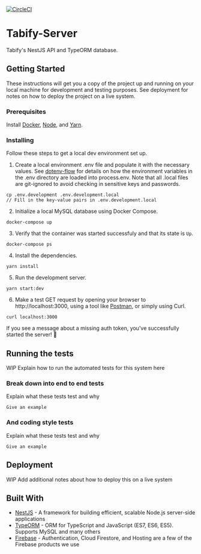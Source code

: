[![CircleCI](https://circleci.com/gh/raychz/tabify-server.svg?style=svg&circle-token=957db853568e352e6625c6b61c5e20b16afadb4d)](https://circleci.com/gh/raychz/tabify-server)

# Tabify-Server

Tabify's NestJS API and TypeORM database.

## Getting Started

These instructions will get you a copy of the project up and running on your local machine for development and testing purposes. See deployment for notes on how to deploy the project on a live system.

### Prerequisites

Install [Docker](https://docs.docker.com/install/), [Node](https://nodejs.org/en/download/), and [Yarn](https://yarnpkg.com/en/docs/install).

### Installing

Follow these steps to get a local dev environment set up.

1. Create a local environment .env file and populate it with the necessary values. See [dotenv-flow](https://github.com/kerimdzhanov/dotenv-flow) for details on how the environment variables in the .env directory are loaded into process.env. Note that all .local files are git-ignored to avoid checking in sensitive keys and passwords.

```
cp .env.development .env.development.local
// Fill in the key-value pairs in .env.development.local
```

2. Initialize a local MySQL database using Docker Compose.

```
docker-compose up
```

3. Verify that the container was started successfuly and that its state is `Up`.

```
docker-compose ps
```

4. Install the dependencies.

```
yarn install
```

5. Run the development server.
```
yarn start:dev
```

6. Make a test GET request by opening your browser to http://localhost:3000, using a tool like [Postman](https://www.getpostman.com/), or simply using Curl.
```
curl localhost:3000
```

If you see a message about a missing auth token, you've successfully started the server! 🎉

## Running the tests

WIP Explain how to run the automated tests for this system here

### Break down into end to end tests

Explain what these tests test and why

```
Give an example
```

### And coding style tests

Explain what these tests test and why

```
Give an example
```

## Deployment

WIP Add additional notes about how to deploy this on a live system

## Built With

* [NestJS](https://docs.nestjs.com/) - A framework for building efficient, scalable Node.js server-side applications
* [TypeORM](https://typeorm.io/#/) - ORM for TypeScript and JavaScript (ES7, ES6, ES5). Supports MySQL and many others
* [Firebase](https://firebase.google.com/) - Authentication, Cloud Firestore, and Hosting are a few of the Firebase products we use
